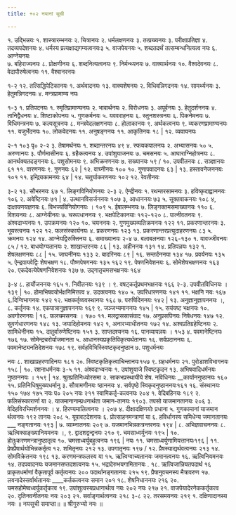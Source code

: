 ```yaml
---
title: +०२ नयानां सूची

---
```

१. उद्भिन्नयः १. शास्त्रारम्भनयः 
२. चित्रानयः २. धर्मलक्षणनयः 
३. तत्प्रख्यनयः ३. परीक्षाप्रतिज्ञा 
४. तदव्यपदेशनयः 
४. धर्मस्य प्रत्यक्षाद्यगम्यत्वनयः३ 
५. वाजपेयनयः 
५. शब्दतदर्थं तत्सम्बन्धनित्यत्व नयः 
६. आग्नेयनयः  
७. बहिराज्यनयः 
८. प्रोक्षणीनयः ६. शब्दनित्यत्वनयः 
९. निर्मन्थ्यनयः ७. वाक्यार्थनयः 
१०. वैश्वदेवनयः ८. वेदापौरुषेत्वनयः 
११. वैश्वानरनयः 

१-२ 
१२. तत्सिद्धिपेटिकानयः १. अर्थवादनयः 
१३. वाक्यशेषनयः २. विधिवन्निगदनयः 
१४. सामर्थ्यनयः ३. हेतुमन्निगदनयः ४. मन्त्रप्रामाण्य नयः 

१-३ 
१. प्रतिपदनयः १. स्मृतिप्रामाण्यनयः 
२. भावार्थनयः २. विरोधनयः 
३. अपूर्वनयः ३. हेतुदर्शननयः 
४. तानिद्वैधनयः ४. शिष्टाकोपनयः 
५. गुणकर्मनयः ५. यववराहनयः 
६. स्तुनशस्त्रनयः ६. पिकनेमनयः 
७. विधिमन्त्रनयः ७. कल्पसूत्रनयः 
८. मन्त्रवेदलक्षणनयाः ८. होलाकानयः 
९. अर्थकत्वनयः ९. व्यकरणप्रामाण्यनयः ११. यजुर्भेदनयः १०. लोकवेदनयः 
११. अनुषङ्गनयः ११. आकृतिनयः 
१८ | १२. व्यवायनयः 

२-१ 
१०३ 
पृ० २-२ 
३. तेषामर्थनयः १. शब्दान्तरनयः 
४९ ४. स्फयकपालनयः २. अभ्यासनयः 
५० ५. अरुणानयः ३. पौर्णमासीनयः 
६. ग्रहैकत्वनयः ४. उपांशुयाजनयः 
७. चमसनयः ५. आघाराग्निहोत्रनयः 
८. आनर्थक्यतदङ्गनयः ६. पशुसोमनयः 
९. अभिक्रमणनयः ७. सख्यानयः 
५९ / १०. उपवीतनयः ८. सञ्ज्ञानयः 
६१ ११. वारणनयः ९. गुणनयः 
६२ | १२. वाघ्नीनयः १०० १०. गुणापवादनयः ६३ | १३. हस्तावनेजननयः १०१ ११. इन्द्रियकामनयः ६४ | १४. चतुर्घाकरणनयः १०२ १२. रेवतीनयः 

३-२ 
१३. सौभरनयः 
६७ १. लिङ्गविनियोगनयः २-३ 
२. ऐन्द्रीनयः १. रथन्तरसामनयः 
३. हविष्कृदाह्वाननयः १०६ २. अवेष्टिनयः 
७१ | ४. उत्थानविसर्जननयः १०७ ३, आधाननयः 
७३ ५. सूक्तवाकनयः 
१०८ ४, दाक्षायणयज्ञनयः 
६. विभज्यविनियोगनयः । १०९ ५. ईषालम्भनयः 
७. लिङ्गक्तमसमाख्यानयः ११० ६. विशयनयः 
८. आग्नेयीनयः ७. चरूपधाननयः 
९. भक्षपेटिकानयाः ११२-१२० ८. पात्नीवतनयः ९. अंश्वदाभ्यनयः 
१. उपक्रमनयः 
१२० १०. चयननयः 
२. गुणमुख्यव्यतिक्रमनयः १२२ ११. प्रकरणान्तरनयः 
३. भूयस्त्वनयः 
१२२ १२. फलसंस्कार्यनयः 
४. प्रकरणनयः 
१२३ १३. प्रकरणान्तरप्रत्युदाहरणनयः ८३ ५. क्रमनयः 
१२४ १४. आग्नेयद्विरुक्तिनयः 
६. समाख्यानयः २-४ 
७. बलाबलनयाः १२६-१३० १. यावज्जीवनयः ८५ / १२. बाधयोग्यतानयः २. शाखान्तरनयः 
८६ | १३. अहीननयः 
१३१ 
१४. प्रतिपन्नयः १३२ १. शेषलक्षणनयः ८८ | १५. जाघनीनयः १३३ २. बादरिनयः 
८९ | १६. सन्तर्दननया १३४ 
१७. प्रवर्यनयः 
१३५ ५. ऐन्द्रवायवेद्विः शेषभक्षण १८. पौष्णपेषणनयः १३५ 
१६२ १९. पेषणनिवेशनयः 
६. सोमेशेषभक्षणनयः १६३ २०. एकदेवत्येपेषणनिवेशनयः १३७ ७. उद्गातृचमसभक्षनयः १६४ 

३-४ 
८. हार्योजननयः १६५ १. निवीतनयः 
१३९ । ९. वषट्कर्तृप्रथमभक्षनयः १६६ २-३. उपवीतविधिनयः । १३९ | १०. होमाभिषवयोर्भक्षनिमित्तत्व 
४. उदक्त्वनयः 
१४० ५. उपरिधारणनयः १४१ ११. भक्षनि 
नयः १६७ ६.दिग्विभागनयः १४२ १२. भक्षकर्तृव्यवस्थानयः १६८ ७. परुषिदिननयः १४२ | १३. अनुज्ञानुज्ञापननयः ।, ८. कर्तृनयः 
१४. एकपात्रानुज्ञापननयः १६९ ९. जञ्जभ्यमाननयः १४५ | १५. सयंयष्ट भक्षनयः १०. अवगोरणनयः 
| १६. फलचमसनयः । १७० ११. मलद्वाससासंवाद 
१७. अनुप्रसपिनयः निषेधनयः 
१४७ १२. सुवर्णधारणनयः 
१४८ १३. जयादिहोमनयः १४२ १, अनारभ्याधीतनयः १७२ १४. अश्वप्रतिग्रहेष्टिनयः 
२. सामिधेनीनयः १५. दातुर्वारुणेष्टिनयः १५१ ३. साप्तदश्यनयः १६. पानव्यापन्नयः । १५३ ४. पवमानेष्टिनयः १७६ १७. सोमेन्द्रचरोर्याजमानता ५. आधानस्यप्रकृतिविकृत्यर्थतानयः १६. सर्वप्रदाननयः 
६. पवमानेष्ट्यनतिदेशनयः १७८ १९. सर्वहविभिस्स्विष्टकृदनुष्ठान ७. पशुधर्मनयः 

नयः 
८. शाखाप्रहरणादिनयः १८१ २०. स्विष्टकृतिकृत्वाचिन्तानयः१५७ ९. ग्रहधर्मनयः २१. पुरोडाशविभागनयः १५८ | १०. रशनाधर्मनयः 
३-५ 
११. अंश्वदाभ्यनयः १. उपांशुयाजे स्विष्टकृदन १३. अभिषवादिधर्मनयः 
नुष्ठाननयः । १५९ | १४. श्रुतप्रतिनिध्योरसमा २. साकभप्रस्थायीये शेष. 
नविधिनयः __कार्याननुष्ठानयः १६० १५. प्रतिनिधिषुमुख्यधर्मानु 
३. सौत्रामणीनयः 
ष्ठाननयः ४. सर्वपृष्ठे स्विकृदनुष्ठाननयः१६१ १६. संस्थानयः 
१५० 
१७४ १७५ 
नयः 
प० 
२०५ 
नयः 
२११ 
स्वामिकर्तृ-कत्वनयः २०४ १. वेदिबहिनयः १८९ २. फलिसंस्कारार्णा या २. याजमानानाम्प्रधनार्थता 
जमान-तानयः 
१९०३. तपसो याजमानतानयः २०६ ३. वेदिहविरभिमर्शननयः । ४. हिरण्यमालित्वनयः । २०७ ४. दीक्षादक्षिणयोः प्रधाना ५. गुणकामानां याजमान 
र्थत्वनयः 
१९२ तानयः 
२०८ ५. यूपावटदेशनयः 
६. प्रोत्साहनमन्त्राणां या ६. हविर्धानस्य समिधेन्य 
जमानतानयः ___ नङ्गतानयः १९३ | ७. व्याम्नातनयः 
२०९ ७. यजमानभिन्नकत्रन्तरनयः १९४ | ८. अभिज्ञवाचननयः ८. ऋत्विक्सङ्ख्यानियमनयः ।, ९. द्वादशद्वन्द्वनयः २१० ९. चमसाध्वर्युनयः १९५ | १०. होतुःकरणमन्त्रानुष्ठातृत्व १०. चमसाध्वर्युबहुत्वनयः १९६ | नयः ११. चमसाध्वर्युणामियत्तानयः१९६ | ११. प्रेषप्रैषार्थयोभिन्नकर्तृत्व १२. शमितृनयः 
२१२ १३. उपगातृनयः १९७ / १२. प्रैषस्याद्यर्थवत्वनयः २१३ १४. सोमविक्रेतनयः १९८ १३. करणमन्त्रफलस्य या १५. ऋत्विग्वाच्यतानयः 
जमानत्वनयः १६. ऋत्विनियमनयः 
१४. तदपवादनयः यजमानसप्तदशत्वनयः १५. भद्रादेरुभयगामितानयः . १८. ऋत्विजान्नियतपदार्थ १६ प्राकृतधर्माणां वैकृतापूर्व 
कर्तृत्वनयः 
२०० पदार्थानङ्गतानयः २१५ १९. प्रैषानुवचनस्य मैत्रावरुण १७. लवनादेस्सर्वार्थतानयः ____कर्तकत्वनयः समान २०१ १८. शेषनिधाननयः २१६ २०. चमसहोमेष्वध्वर्युकर्तृकत्व १९. उपांशुत्वस्यप्रधानार्थत्व 
नयः 
२०२ नयः 
२१७ २१. वाजपेयादेरनेककर्तृकत्व २०. दृतिनवनीतनयः 
नयः 
२०३ २१. सर्वाङ्गार्थत्वनयः २१८ ३-८ 
२२. तरसमयनयः 
२१९ १. दक्षिणादानस्य 
नयः 
॥ नयसूची समाप्ता॥ 
॥ श्रीगुरुभ्यो नमः ॥ 